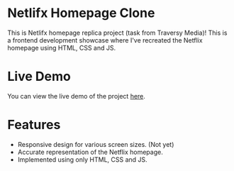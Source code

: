 # Netlifx Homepage Clone
This is Netlifx homepage replica project (task from Traversy Media)! This is a frontend development showcase where I've recreated the Netflix homepage using HTML, CSS and JS.

# Live Demo
You can view the live demo of the project [here](https://romazinkevich.github.io/Netflix-Homepage-Clone/).

# Features
- Responsive design for various screen sizes. (Not yet)
- Accurate representation of the Netflix homepage.
- Implemented using only HTML, CSS and JS.
